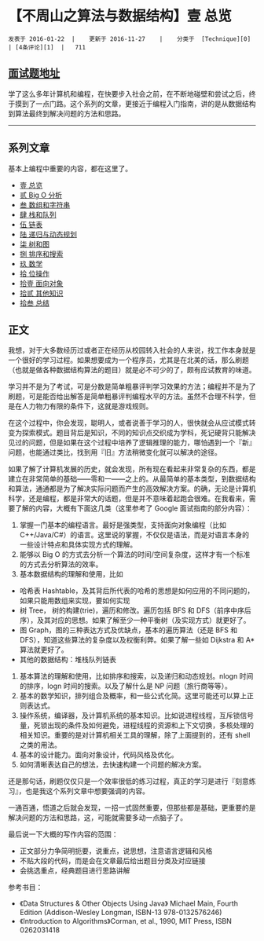 # 【不周山之算法与数据结构】壹 总览 

    发表于 2016-01-22  |    更新于 2016-11-27    |    分类于  [Technique][0]    | [4条评论][1]  |   711

## [面试题地址](https://wdxtub.com/interview/14520597235248.html)


学了这么多年计算机和编程，在快要步入社会之前，在不断地碰壁和尝试之后，终于摸到了一点门路。这个系列的文章，更接近于编程入门指南，讲的是从数据结构到算法最终到解决问题的方法和思路。

- - -

## 系列文章

基本上编程中重要的内容，都在这里了。

* [壹 总览][2]
* [贰 Big O 分析][3]
* [叁 数组和字符串][4]
* [肆 栈和队列][5]
* [伍 链表][6]
* [陆 递归与动态规划][7]
* [柒 树和图][8]
* [捌 排序和搜索][9]
* [玖 数学][10]
* [拾 位操作][11]
* [拾壹 面向对象][12]
* [拾贰 其他知识][13]
* [拾叁 总结][14]

## 正文

我想，对于大多数经历过或者正在经历从校园转入社会的人来说，找工作本身就是一个很好的学习过程。如果想要成为一个程序员，尤其是在北美的话，那么刷题（也就是做各种数据结构算法的题目）就是必不可少的了，颇有应试教育的味道。

学习并不是为了考试，可是分数是简单粗暴评判学习效果的方法；编程并不是为了刷题，可是能否给出解答是简单粗暴评判编程水平的方法。虽然不合理不科学，但是在人力物力有限的条件下，这就是游戏规则。

在这个过程中，你会发现，聪明人，或者说善于学习的人，很快就会从应试模式转变为探索模式。题目背后是知识，不同的知识点交织成为学科，死记硬背只能解决见过的问题，但是如果在这个过程中培养了逻辑推理的能力，哪怕遇到一个『新』问题，也能通过类比，找到用『旧』方法稍微变化就可以解决的途径。

如果了解了计算机发展的历史，就会发现，所有现在看起来非常复杂的东西，都是建立在非常简单的基础——零和一——之上的。从最简单的基本类型，到数据结构和算法，通通都是为了解决实际问题而产生的高效解决方案。的确，无论是计算机科学，还是编程，都是非常大的话题，但是并不意味着起跑会很难。在我看来，需要了解的内容，大概有下面这几类（这里参考了 Google 面试指南的部分内容）：

1. 掌握一门基本的编程语言。最好是强类型，支持面向对象编程（比如 C++/Java/C#）的语言。这里说的掌握，不仅仅是语法，而是对语言本身的一些设计特点和具体实现方式的理解。
1. 能够以 Big O 的方式去分析一个算法的时间/空间复杂度，这样才有一个标准的方式去分析算法的效率。
1. 基本数据结构的理解和使用，比如
  * 哈希表 Hashtable，及其背后所代表的哈希的思想是如何应用的不同问题的，如果只能用数组来实现，要如何实现
  * 树 Tree， 树的构建(trie)，遍历和修改。遍历包括 BFS 和 DFS（前序中序后序），及其对应的思想。如果了解至少一种平衡树（及实现方式）就更好了。
  * 图 Graph，图的三种表达方式及优缺点，基本的遍历算法（还是 BFS 和 DFS），知道这些算法的复杂度以及权衡利弊。如果了解一些如 Dijkstra 和 A* 算法就更好了。
  * 其他的数据结构：堆栈队列链表
1. 基本算法的理解和使用，比如排序和搜索，以及递归和动态规划。nlogn 时间的排序，logn 时间的搜索。以及了解什么是 NP 问题（旅行商等等）。
1. 基本的数学知识，排列组合及概率，和一些公式化简。这里可能还可以算上正则表达式。
1. 操作系统，编译器，及计算机系统的基本知识。比如说进程线程，互斥锁信号量，死锁出现的条件及如何避免，进程线程的资源和上下文切换，多核处理的相关知识。重要的是对计算机相关工具的理解，除了上面提到的，还有 shell 之类的用法。
1. 基本的设计能力。面向对象设计，代码风格及优化。
1. 如何清晰表达自己的想法，去快速构建一个问题的解决方案。

还是那句话，刷题仅仅只是一个效率很低的练习过程，真正的学习是进行『刻意练习』，也是我这个系列文章中想要强调的内容。

一通百通，悟道之后就会发现，一招一式固然重要，但那些都是基础，更重要的是解决问题的方法和思路，这，可能就需要多动一点脑子了。

最后说一下大概的写作内容的范围：

* 正文部分力争简明扼要，说重点，说思想，注意语言逻辑和风格
* 不贴大段的代码，而是会在文章最后给出题目分类及对应链接
* 会挑选重点，经典题目进行思路讲解

参考书目：

* 《Data Structures & Other Objects Using Java》 Michael Main, Fourth Edition (Addison-Wesley Longman, ISBN-13 978-0132576246)
* 《Introduction to Algorithms》Corman, et al., 1990, MIT Press, ISBN 0262031418

[0]: http://wdxtub.com/categories/Technique/
[1]: /2016/01/22/programmer-startline-1/#comments
[2]: http://wdxtub.com/2016/01/22/programmer-startline-1/
[3]: http://wdxtub.com/2016/01/22/programmer-startline-2/
[4]: http://wdxtub.com/2016/01/22/programmer-startline-3/
[5]: http://wdxtub.com/2016/01/22/programmer-startline-4/
[6]: http://wdxtub.com/2016/01/22/programmer-startline-5/
[7]: http://wdxtub.com/2016/01/23/programmer-startline-6/
[8]: http://wdxtub.com/2016/01/23/programmer-startline-7/
[9]: http://wdxtub.com/2016/01/23/programmer-startline-8/
[10]: http://wdxtub.com/2016/01/23/programmer-startline-9/
[11]: http://wdxtub.com/2016/01/23/programmer-startline-10/
[12]: http://wdxtub.com/2016/01/23/programmer-startline-11/
[13]: http://wdxtub.com/2016/01/23/programmer-startline-12/
[14]: http://wdxtub.com/2016/01/23/programmer-startline-13/